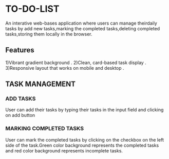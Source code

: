 # TO-DO-LIST
An interative web-bases application where users can manage theirdaily tasks by add new tasks,marking the completed tasks,deleting completed tasks,storing them locally in the browser.
## Features
1)Vibrant gradient background .
2)Clean, card-based task display .
3)Responsive layout that works on mobile and desktop .
## TASK MANAGEMENT
### ADD TASKS
User can add their tasks by typing their tasks in the input field and clicking on add button
### MARKING COMPLETED TASKS
User can mark the completed tasks by clicking on the checkbox on the left side of the task.Green color background represents the completed tasks and red color background represents incomplete tasks. 
